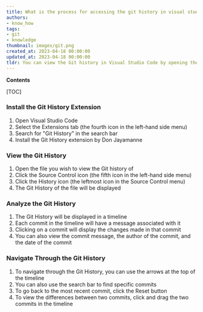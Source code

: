 ```yaml
---
title: What is the process for accessing the git history in visual studio code?
authors:
- know_how
tags:
- git
- knowledge
thumbnail: images/git.png
created_at: 2023-04-18 00:00:00
updated_at: 2023-04-18 00:00:00
tldr: You can view the Git history in Visual Studio Code by opening the Source Control view in the sidebar.
---
```


**Contents**

[TOC]

### Install the Git History Extension
1. Open Visual Studio Code
2. Select the Extensions tab (the fourth icon in the left-hand side menu)
3. Search for "Git History" in the search bar
4. Install the Git History extension by Don Jayamanne

### View the Git History
1. Open the file you wish to view the Git history of
2. Click the Source Control icon (the fifth icon in the left-hand side menu)
3. Click the History icon (the leftmost icon in the Source Control menu)
4. The Git History of the file will be displayed

### Analyze the Git History
1. The Git History will be displayed in a timeline
2. Each commit in the timeline will have a message associated with it
3. Clicking on a commit will display the changes made in that commit
4. You can also view the commit message, the author of the commit, and the date of the commit

### Navigate Through the Git History
1. To navigate through the Git History, you can use the arrows at the top of the timeline
2. You can also use the search bar to find specific commits
3. To go back to the most recent commit, click the Reset button
4. To view the differences between two commits, click and drag the two commits in the timeline
